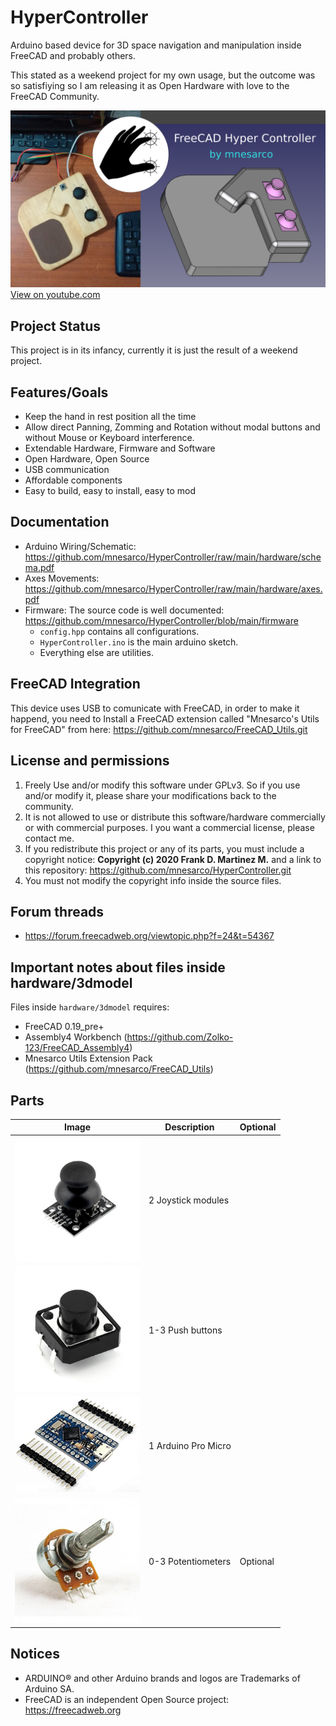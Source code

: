 # HyperController

Arduino based device for 3D space navigation and manipulation inside FreeCAD and probably others.

This stated as a weekend project for my own usage, but the outcome was so satisfiying so 
I am releasing it as Open Hardware with love to the FreeCAD Community.

[![image](https://github.com/mnesarco/HyperController/raw/main/_web/hyperc.png)](https://www.youtube.com/watch?v=o9VPcpPox0Q)
[View on youtube.com](https://www.youtube.com/watch?v=o9VPcpPox0Q)

## Project Status

This project is in its infancy, currently it is just the result of a weekend project.

## Features/Goals

* Keep the hand in rest position all the time
* Allow direct Panning, Zomming and Rotation without modal buttons and without Mouse or Keyboard interference.
* Extendable Hardware, Firmware and Software
* Open Hardware, Open Source
* USB communication
* Affordable components
* Easy to build, easy to install, easy to mod

## Documentation

* Arduino Wiring/Schematic:
https://github.com/mnesarco/HyperController/raw/main/hardware/schema.pdf
* Axes Movements: https://github.com/mnesarco/HyperController/raw/main/hardware/axes.pdf
* Firmware: The source code is well documented: https://github.com/mnesarco/HyperController/blob/main/firmware
  * `config.hpp` contains all configurations.
  * `HyperController.ino` is the main arduino sketch.
  * Everything else are utilities.


## FreeCAD Integration

This device uses USB to comunicate with FreeCAD, in order to make it happend, you need to Install a FreeCAD extension called "Mnesarco's Utils for FreeCAD" from here: https://github.com/mnesarco/FreeCAD_Utils.git

## License and permissions

1. Freely Use and/or modify this software under GPLv3. So if you use and/or modify it, please share your modifications back to the community.
2. It is not allowed to use or distribute this software/hardware commercially or with commercial purposes. I you want a commercial license, please contact me.
3. If you redistribute this project or any of its parts, you must include a copyright notice: **Copyright (c) 2020 Frank D. Martinez M.** and a link to this repository: https://github.com/mnesarco/HyperController.git
4. You must not modify the copyright info inside the source files.

## Forum threads

* https://forum.freecadweb.org/viewtopic.php?f=24&t=54367

## Important notes about files inside **hardware/3dmodel**

Files inside `hardware/3dmodel` requires:
* FreeCAD 0.19_pre+
* Assembly4 Workbench (https://github.com/Zolko-123/FreeCAD_Assembly4)
* Mnesarco Utils Extension Pack (https://github.com/mnesarco/FreeCAD_Utils)


## Parts

|Image |Description  |Optional
|------|-------------|--------
|<img src="https://github.com/mnesarco/HyperController/raw/main/_web/joystick.jpg" width="200" />|2 Joystick modules|
|<img src="https://github.com/mnesarco/HyperController/raw/main/_web/push_button.jpg" width="200" />|1-3 Push buttons|
|<img src="https://github.com/mnesarco/HyperController/raw/main/_web/arduino_pro_micro.jpg" width="200" />|1 Arduino Pro Micro|
|<img src="https://github.com/mnesarco/HyperController/raw/main/_web/pot.jpg" width="200" />|0-3 Potentiometers|Optional


## Notices

* ARDUINO&reg; and other Arduino brands and logos are Trademarks of Arduino SA.
* FreeCAD is an independent Open Source project: https://freecadweb.org

